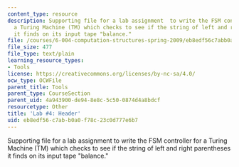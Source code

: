 ```yaml
---
content_type: resource
description: Supporting file for a lab assignment  to write the FSM controller for
  a Turing Machine (TM) which checks to see if the string of left and right parentheses
  it finds on its input tape "balance."
file: /courses/6-004-computation-structures-spring-2009/eb8edf56c7abb0a0f78c23c0d777e6b7_lab4header.txt
file_size: 477
file_type: text/plain
learning_resource_types:
- Tools
license: https://creativecommons.org/licenses/by-nc-sa/4.0/
ocw_type: OCWFile
parent_title: Tools
parent_type: CourseSection
parent_uid: 4a943900-de94-8e8c-5c50-0874d4a8bdcf
resourcetype: Other
title: 'Lab #4: Header'
uid: eb8edf56-c7ab-b0a0-f78c-23c0d777e6b7
---
```

Supporting file for a lab assignment  to write the FSM controller for a Turing Machine (TM) which checks to see if the string of left and right parentheses it finds on its input tape "balance."